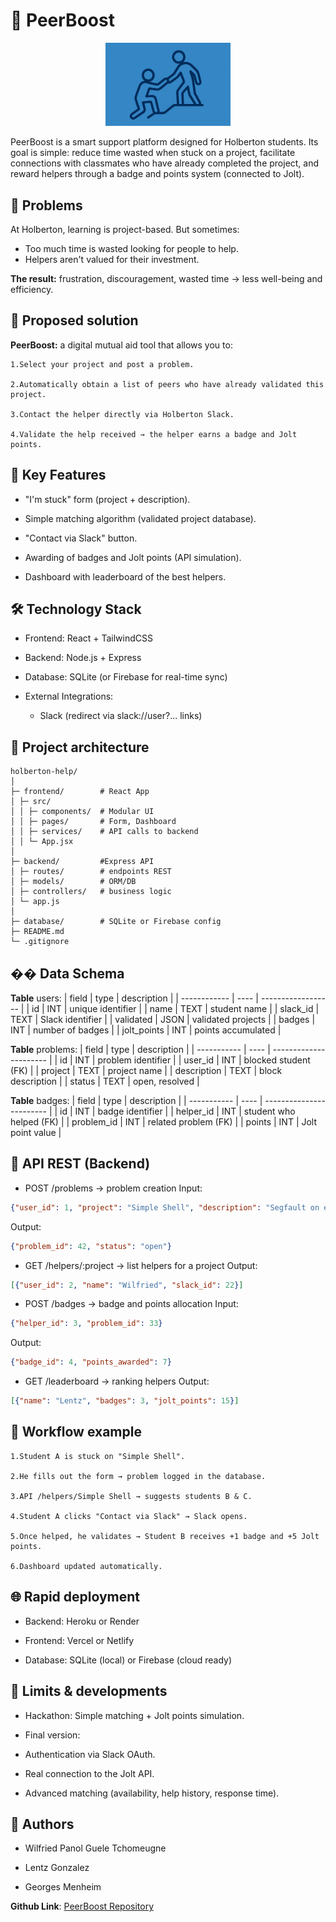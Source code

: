 # 🤝 PeerBoost
<p align="center">
<img src="PeerBoost.png" alt="Logo PeerBoost" width="200"/>
</p>
PeerBoost is a smart support platform designed for Holberton students.
Its goal is simple: reduce time wasted when stuck on a project, facilitate connections with classmates who have already completed the project, and reward helpers through a badge and points system (connected to Jolt).

## 🛑 Problems
At Holberton, learning is project-based.
But sometimes:

* Too much time is wasted looking for people to help.
* Helpers aren't valued for their investment.

**The result:** frustration, discouragement, wasted time -> less well-being and efficiency.

## 🚀 Proposed solution

**PeerBoost:** a digital mutual aid tool that allows you to:

	1.Select your project and post a problem.

	2.Automatically obtain a list of peers who have already validated this project.

	3.Contact the helper directly via Holberton Slack.

	4.Validate the help received → the helper earns a badge and Jolt points.

## 🔑 Key Features

* "I'm stuck" form (project + description).

* Simple matching algorithm (validated project database).

* "Contact via Slack" button.

* Awarding of badges and Jolt points (API simulation).

* Dashboard with leaderboard of the best helpers.

## 🛠️ Technology Stack

* Frontend: React + TailwindCSS

* Backend: Node.js + Express

* Database: SQLite (or Firebase for real-time sync)

* External Integrations:

	* Slack (redirect via slack://user?... links)

## 📂 Project architecture
```
holberton-help/
│
├─ frontend/ 		# React App
│ ├─ src/
│ │ ├─ components/ 	# Modular UI
│ │ ├─ pages/ 		# Form, Dashboard
│ │ ├─ services/ 	# API calls to backend
│ │ └─ App.jsx
│
├─ backend/ 		#Express API
│ ├─ routes/ 		# endpoints REST
│ ├─ models/ 		# ORM/DB
│ ├─ controllers/ 	# business logic
│ └─ app.js
│
├─ database/ 		# SQLite or Firebase config
├─ README.md
└─ .gitignore
```
## ��️ Data Schema

**Table** users:
| field | type | description |
| ------------ | ---- | ------------------ |
| id | INT | unique identifier |
| name | TEXT | student name |
| slack\_id | TEXT | Slack identifier |
| validated | JSON | validated projects |
| badges | INT | number of badges |
| jolt\_points | INT | points accumulated |

**Table** problems:
| field | type | description |
| ----------- | ---- | ---------------------- |
| id | INT | problem identifier |
| user\_id | INT | blocked student (FK) |
| project | TEXT | project name |
| description | TEXT | block description |
| status | TEXT | open, resolved |

**Table** badges:
| field | type | description |
| ----------- | ---- | ------------------------ |
| id | INT | badge identifier |
| helper\_id | INT | student who helped (FK) |
| problem\_id | INT | related problem (FK) |
| points | INT | Jolt point value |

## 🔗 API REST (Backend)

* POST /problems → problem creation
Input:
```json
{"user_id": 1, "project": "Simple Shell", "description": "Segfault on exec"}
```
Output:
```json
{"problem_id": 42, "status": "open"}
```

* GET /helpers/:project → list helpers for a project
Output:
```json
[{"user_id": 2, "name": "Wilfried", "slack_id": 22}]
```

* POST /badges → badge and points allocation
Input:
```json
{"helper_id": 3, "problem_id": 33}
```
Output:
```json
{"badge_id": 4, "points_awarded": 7}
```

* GET /leaderboard → ranking helpers
Output:
```json
[{"name": "Lentz", "badges": 3, "jolt_points": 15}]
```

## 🔄 Workflow example

	1.Student A is stuck on "Simple Shell".

	2.He fills out the form → problem logged in the database.

	3.API /helpers/Simple Shell → suggests students B & C.

	4.Student A clicks "Contact via Slack" → Slack opens.

	5.Once helped, he validates → Student B receives +1 badge and +5 Jolt points.

	6.Dashboard updated automatically.

## 🌐 Rapid deployment

* Backend: Heroku or Render

* Frontend: Vercel or Netlify

* Database: SQLite (local) or Firebase (cloud ready)

## 🚧 Limits & developments

* Hackathon: Simple matching + Jolt points simulation.

* Final version:

* Authentication via Slack OAuth.

* Real connection to the Jolt API.

* Advanced matching (availability, help history, response time).

## 👥 Authors

- Wilfried Panol Guele Tchomeugne

- Lentz Gonzalez

- Georges Menheim

**Github Link**: [PeerBoost Repository]()
